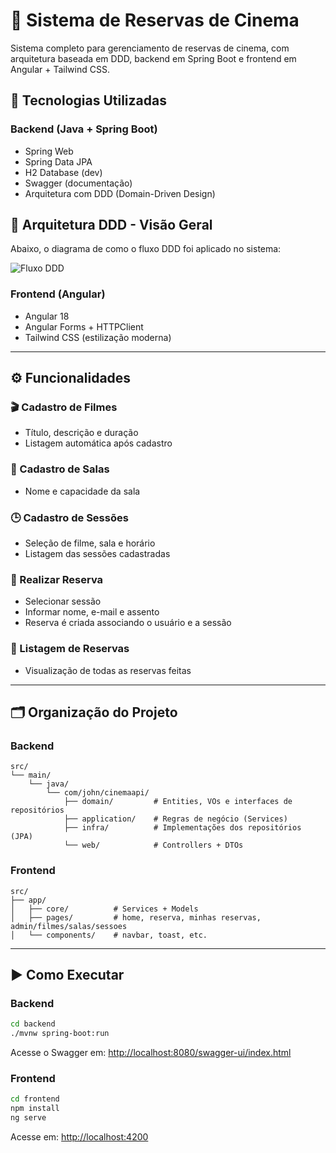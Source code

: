 # 🎥 Sistema de Reservas de Cinema

Sistema completo para gerenciamento de reservas de cinema, com arquitetura baseada em DDD, backend em Spring Boot e frontend em Angular + Tailwind CSS.

## 🚀 Tecnologias Utilizadas

### Backend (Java + Spring Boot)
- Spring Web
- Spring Data JPA
- H2 Database (dev)
- Swagger (documentação)
- Arquitetura com DDD (Domain-Driven Design)

## 🧩 Arquitetura DDD - Visão Geral

Abaixo, o diagrama de como o fluxo DDD foi aplicado no sistema:

![Fluxo DDD](./docs/fluxo-ddd.png)

### Frontend (Angular)
- Angular 18
- Angular Forms + HTTPClient
- Tailwind CSS (estilização moderna)

---

## ⚙️ Funcionalidades

### 🎬 Cadastro de Filmes
- Título, descrição e duração
- Listagem automática após cadastro

### 🏢 Cadastro de Salas
- Nome e capacidade da sala

### 🕒 Cadastro de Sessões
- Seleção de filme, sala e horário
- Listagem das sessões cadastradas

### 👥 Realizar Reserva
- Selecionar sessão
- Informar nome, e-mail e assento
- Reserva é criada associando o usuário e a sessão

### 📄 Listagem de Reservas
- Visualização de todas as reservas feitas

---

## 🗂️ Organização do Projeto

### Backend
```
src/
└── main/
    └── java/
        └── com/john/cinemaapi/
            ├── domain/         # Entities, VOs e interfaces de repositórios
            ├── application/    # Regras de negócio (Services)
            ├── infra/          # Implementações dos repositórios (JPA)
            └── web/            # Controllers + DTOs
```

### Frontend
```
src/
├── app/
│   ├── core/          # Services + Models
│   ├── pages/         # home, reserva, minhas reservas, admin/filmes/salas/sessoes
│   └── components/    # navbar, toast, etc.
```

---

## ▶️ Como Executar

### Backend
```bash
cd backend
./mvnw spring-boot:run
```
Acesse o Swagger em: [http://localhost:8080/swagger-ui/index.html](http://localhost:8080/swagger-ui/index.html)

### Frontend
```bash
cd frontend
npm install
ng serve
```
Acesse em: [http://localhost:4200](http://localhost:4200)
